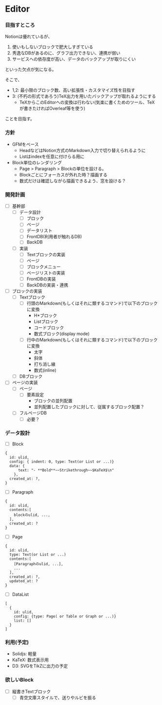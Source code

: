 # Editor

### 目指すところ
Notionは優れているが、
1. 使いもしないブロックで肥大しすぎている
2. 秀逸なDBがあるのに、グラフ出力できない、連携が弱い
3. サービスへの依存度が高い、データのバックアップが取りにくい

といった欠点が気になる。

そこで、
- 1,2: 最小限のブロック数、高い拡張性・カスタマイズ性を目指す
- 3: (不朽の形式であろう)TeX出力を用いたバックアップが取れるようにする
  - TeXからこのEditorへの変換は行わない(気楽に書くためのツール、TeXが書きたければOverleaf等を使う)

ことを目指す。

### 方針
- GFMをベース
  - HeadなどはNotion方式のMarkdown入力で切り替えられるように
  - Listはindexを任意に付けらる用に
- Block単位のレンダリング
  - Page > Paragraph > Blockの単位を設ける。
  - Blockごとにフォーカスが外れた時？描画する
  - 数式だけは確認しながら描画できるよう、窓を設ける？

### 開発計画
- [ ] 基幹部
  - [ ] データ設計
    - [ ] ブロック
    - [ ] ページ
    - [ ] データリスト
    - [ ] FrontDB(利用者が触れるDB)
    - [ ] BackDB
  - [ ] 実装
    - [ ] Textブロックの実装
    - [ ] ページ
    - [ ] ブロックメニュー
    - [ ] ページリストの実装
    - [ ] FrontDBの実装
    - [ ] BackDBの実装・連携
- [ ] ブロックの実装
  - [ ] Textブロック
    - [ ] 行頭のMarkdown(もしくはそれに類するコマンド)で以下のブロックに変換
      - H*ブロック
      - Listブロック
      - コードブロック
      - 数式ブロック(display mode)
    - [ ] 行中のMarkdown(もしくはそれに類するコマンド)で以下のブロックに変換
      - 太字
      - 斜体
      - 打ち消し線
      - 数式(inline)
  - [ ] DBブロック

- [ ] ページの実装
  - [ ] ページ
    - [ ] 要素設定
      - ブロックの並列配置
      - 並列配置したブロックに対して、従属するブロック配置？
  - [ ] フルページDB
    - [ ] 必要？

### データ設計
- [ ] Block
```
{
  id: ulid,
  config: { indent: 0, type: Text(or List or ...)}
  data: {
      text: "- **Bold**~~Strikethrough~~$KaTeX$\n"
    },
  created_at: ?,
}
```

- [ ] Paragraph
```
{
  id: ulid,
  contents:[
    blockのulid, ...,
  ],
  created_at: ?
}
```

- [ ] Page
```
{
  id: ulid,
  type: Text(or List or ...)
  contents:[
    [Paragraphのulid, ...],
    ...
  ],
  created_at: ?,
  updated_at: ?
}
```

- [ ] DataList
```
[
  {
    id: ulid,
    config: {type: Page( or Table or Graph or ...)}
    list: []
  }
]
```

### 利用(予定)
- Solidjs: 軽量
- KaTeX: 数式表示用
- D3: SVGをTikZに出力の予定

### 欲しいBlock
- [ ] 縦書きTextブロック
  - [ ] 青空文庫スタイルで、送りやルビを振る
